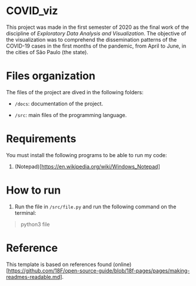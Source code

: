 # COVID_viz

This project was made in the first semester of 2020 as the final work of the discipline of _Exploratory Data Analysis and Visualization_. The objective of the visualization was to comprehend the dissemination patterns of the COVID-19 cases in the first months of the pandemic, from April to June, in the cities of São Paulo (the state).

# Files organization

The files of the project are dived in the following folders:

- `/docs`: documentation of the project.

- `/src`: main files of the programming language.

# Requirements

You must install the following programs to be able to run my code:

1. (Notepad)[https://en.wikipedia.org/wiki/Windows_Notepad]

# How to run

1. Run the file in `/src/file.py` and run the following command on the terminal:
  
  > python3 file

# Reference

This template is based on references found (online)[https://github.com/18F/open-source-guide/blob/18f-pages/pages/making-readmes-readable.md].
